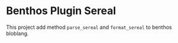 Benthos Plugin Sereal
======================

This project add method `parse_sereal` and `format_sereal` to benthos bloblang.